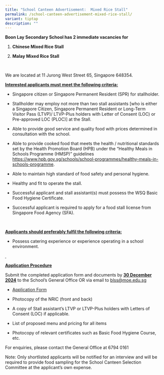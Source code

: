 ```yaml
---
title: "School Canteen Advertisement:  Mixed Rice Stall"
permalink: /school-canteen-advertisement-mixed-rice-stall/
variant: tiptap
description: ""
---
```

<p><strong>Boon Lay Secondary School has 2 immediate vacancies for</strong>
</p>
<ol data-tight="true" class="tight">
<li>
<p><strong>Chinese Mixed Rice Stall &nbsp;</strong>
</p>
</li>
<li>
<p><strong>Malay Mixed Rice Stall &nbsp;</strong>
</p>
</li>
</ol>
<p><strong>&nbsp;</strong>
</p>
<p>We are located at 11 Jurong West Street 65, Singapore 648354.&nbsp;</p>
<p><strong><u>Interested applicants must meet the following criteria:</u></strong>
</p>
<ul data-tight="true" class="tight">
<li>
<p>Singapore citizen or Singapore Permanent Resident (SPR) for stallholder.</p>
</li>
<li>
<p>Stallholder may employ not more than two stall assistants [who is either
a Singapore Citizen, Singapore Permanent Resident or Long-Term Visitor
Pass (LTVP)/ LTVP-Plus holders with Letter of Consent (LOC) or Pre-approved
LOC (PLOC)] at the Stall.&nbsp;</p>
</li>
<li>
<p>Able to provide good service and quality food with prices determined in
consultation with the school.</p>
</li>
<li>
<p>Able to provide cooked food that meets the health / nutritional standards
set by the Health Promotion Board (HPB) under the “Healthy Meals in Schools
Programme (HMSP)” guidelines <a href="https://www.hpb.gov.sg/schools/school-programmes/healthy-meals-in-schools-programme" rel="noopener noreferrer nofollow" target="_blank">https://www.hpb.gov.sg/schools/school-programmes/healthy-meals-in-schools-programme</a>.</p>
</li>
<li>
<p>Able to maintain high standard of food safety and personal hygiene.</p>
</li>
<li>
<p>Healthy and fit to operate the stall.</p>
</li>
<li>
<p>Successful applicant and stall assistant(s) must possess the WSQ Basic
Food Hygiene Certificate.</p>
</li>
<li>
<p>Successful applicant is required to apply for a food stall license from
Singapore Food Agency (SFA).</p>
</li>
</ul>
<p>&nbsp;</p>
<p><strong><u>Applicants should preferably fulfil the following criteria:</u></strong>
</p>
<ul data-tight="true" class="tight">
<li>
<p>Possess catering experience or experience operating in a school environment.</p>
</li>
</ul>
<p><strong><u>&nbsp;</u></strong>
</p>
<p><strong><u>Application Procedure</u></strong>
</p>
<p>Submit the completed application form and documents by <strong><u>30 December 2024</u></strong> to
the School’s General Office OR via email to <a href="mailto:blss@moe.edu.sg" rel="noopener noreferrer nofollow" target="_blank"><u>blss@moe.edu.sg</u></a>
</p>
<ul data-tight="true" class="tight">
<li>
<p><a href="/files/Application_for_Canteen_Stall_FormBF7.pdf" rel="noopener noreferrer nofollow" target="_blank">Application Form</a>
</p>
</li>
<li>
<p>Photocopy of the NRIC (front and back)</p>
</li>
<li>
<p>A copy of Stall assistant’s LTVP or LTVP-Plus holders with Letters of
Consent (LOC) if applicable.</p>
</li>
<li>
<p>List of proposed menu and pricing for all items</p>
</li>
<li>
<p>Photocopy of relevant certificates such as Basic Food Hygiene Course,
etc.</p>
<p></p>
</li>
</ul>
<p>For enquiries, please contact the General Office at 6794 0161</p>
<p>Note: Only shortlisted applicants will be notified for an interview and
will be required to provide food sampling for the School Canteen Selection
Committee at the applicant’s own expense.</p>
